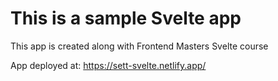 # This is a sample Svelte app

This app is created along with Frontend Masters Svelte course

App deployed at: https://sett-svelte.netlify.app/

